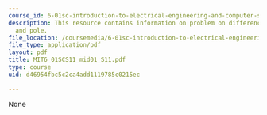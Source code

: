 ```yaml
---
course_id: 6-01sc-introduction-to-electrical-engineering-and-computer-science-i-spring-2011
description: This resource contains information on problem on difference equation
  and pole.
file_location: /coursemedia/6-01sc-introduction-to-electrical-engineering-and-computer-science-i-spring-2011/d46954fbc5c2ca4add1119785c0215ec_MIT6_01SCS11_mid01_S11.pdf
file_type: application/pdf
layout: pdf
title: MIT6_01SCS11_mid01_S11.pdf
type: course
uid: d46954fbc5c2ca4add1119785c0215ec

---
```

None